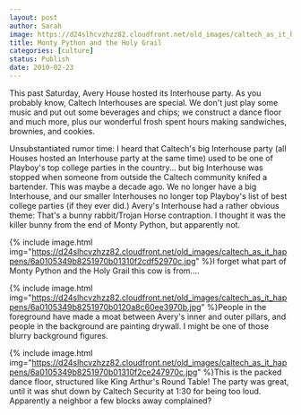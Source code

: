 ```yaml
---
layout: post
author: Sarah
image: https://d24slhcvzhzz82.cloudfront.net/old_images/caltech_as_it_happens/6a0105349b8251970b01310f2cd79f970c.jpg
title: Monty Python and the Holy Grail
categories: [culture]
status: Publish
date: 2010-02-23
---
```


This past Saturday, Avery House hosted its Interhouse party. As you probably know, Caltech Interhouses are special. We don't just play some music and put out some beverages and chips; we construct a dance floor and much more, plus our wonderful frosh spent hours making sandwiches, brownies, and cookies.

Unsubstantiated rumor time: I heard that Caltech's big Interhouse party (all Houses hosted an Interhouse party at the same time) used to be one of Playboy's top college parties in the country... but big Interhouse was stopped when someone from outside the Caltech community knifed a bartender. This was maybe a decade ago. We no longer have a big Interhouse, and our smaller Interhouses no longer top Playboy's list of best college parties (if they ever did.)
Avery's Interhouse had a rather obvious theme:
That's a bunny rabbit/Trojan Horse contraption. I thought it was the killer bunny from the end of Monty Python, but apparently not.


{% include image.html img="https://d24slhcvzhzz82.cloudfront.net/old_images/caltech_as_it_happens/6a0105349b8251970b01310f2cdf52970c.jpg" %}I forget what part of Monty Python and the Holy Grail this cow is from....


{% include image.html img="https://d24slhcvzhzz82.cloudfront.net/old_images/caltech_as_it_happens/6a0105349b8251970b0120a8c60ee3970b.jpg" %}People in the foreground have made a moat between Avery's inner and outer pillars, and people in the background are painting drywall. I might be one of those blurry background figures.


{% include image.html img="https://d24slhcvzhzz82.cloudfront.net/old_images/caltech_as_it_happens/6a0105349b8251970b01310f2ce247970c.jpg" %}This is the packed dance floor, structured like King Arthur's Round Table!
The party was great, until it was shut down by Caltech Security at 1:30 for being too loud. Apparently a neighbor a few blocks away complained?
